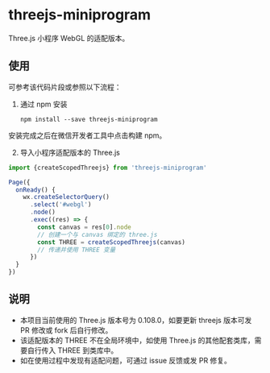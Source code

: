 # threejs-miniprogram
Three.js 小程序 WebGL 的适配版本。

## 使用

可参考该代码片段[]()或参照以下流程：

1. 通过 npm 安装

   ```
   npm install --save threejs-miniprogram
   ```
安装完成之后在微信开发者工具中点击构建 npm。

2. 导入小程序适配版本的 Three.js

```javascript
import {createScopedThreejs} from 'threejs-miniprogram'

Page({
  onReady() {
    wx.createSelectorQuery()
      .select('#webgl')
      .node()
      .exec((res) => {
        const canvas = res[0].node
        // 创建一个与 canvas 绑定的 three.js
        const THREE = createScopedThreejs(canvas)
        // 传递并使用 THREE 变量
      })
  }
})
```

## 说明

- 本项目当前使用的 Three.js 版本号为 0.108.0，如要更新 threejs 版本可发 PR 修改或 fork 后自行修改。
- 该适配版本的 THREE 不在全局环境中，如使用 Three.js 的其他配套类库，需要自行传入 THREE 到类库中。
- 如在使用过程中发现有适配问题，可通过 issue 反馈或发 PR 修复。
